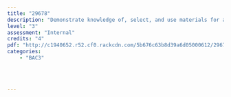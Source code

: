 ```yaml
---
title: "29678"
description: "Demonstrate knowledge of, select, and use materials for a Stage 3 BCATS project"
level: "3"
assessment: "Internal"
credits: "4"
pdf: "http://c1940652.r52.cf0.rackcdn.com/5b676c63b8d39a6d05000612/29678.pdf"
categories:
    - "BAC3"
    
    
    
    
---
```

